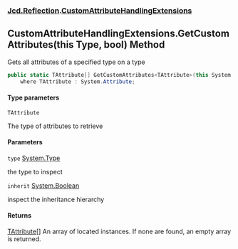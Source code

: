 ### [Jcd.Reflection](Jcd.Reflection.md 'Jcd.Reflection').[CustomAttributeHandlingExtensions](CustomAttributeHandlingExtensions.md 'Jcd.Reflection.CustomAttributeHandlingExtensions')

## CustomAttributeHandlingExtensions.GetCustomAttributes<TAttribute>(this Type, bool) Method

Gets all attributes of a specified type on a type

```csharp
public static TAttribute[] GetCustomAttributes<TAttribute>(this System.Type type, bool inherit=false)
    where TAttribute : System.Attribute;
```

#### Type parameters

<a name='Jcd.Reflection.CustomAttributeHandlingExtensions.GetCustomAttributes_TAttribute_(thisSystem.Type,bool).TAttribute'></a>

`TAttribute`

The type of attributes to retrieve

#### Parameters

<a name='Jcd.Reflection.CustomAttributeHandlingExtensions.GetCustomAttributes_TAttribute_(thisSystem.Type,bool).type'></a>

`type` [System.Type](https://docs.microsoft.com/en-us/dotnet/api/System.Type 'System.Type')

the type to inspect

<a name='Jcd.Reflection.CustomAttributeHandlingExtensions.GetCustomAttributes_TAttribute_(thisSystem.Type,bool).inherit'></a>

`inherit` [System.Boolean](https://docs.microsoft.com/en-us/dotnet/api/System.Boolean 'System.Boolean')

inspect the inheritance hierarchy

#### Returns

[TAttribute](CustomAttributeHandlingExtensions.GetCustomAttributes.gr+5T7zwUm4P8HLA/PL9mQ.md#Jcd.Reflection.CustomAttributeHandlingExtensions.GetCustomAttributes_TAttribute_(thisSystem.Type,bool).TAttribute 'Jcd.Reflection.CustomAttributeHandlingExtensions.GetCustomAttributes<TAttribute>(this System.Type, bool).TAttribute')[[]](https://docs.microsoft.com/en-us/dotnet/api/System.Array 'System.Array')
An array of located <typeparamre name="TAttribute"/> instances. If none are found, an empty array is returned.